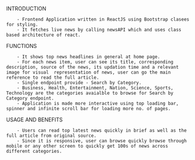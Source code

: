 INTRODUCTION

        - Frontend Application written in ReactJS using Bootstrap clasees for styling.
        - It fetches live news by calling newsAPI which and uses class based architecture of react.

FUNCTIONS

        - It shows top news headlines in general at home page.
        - For each news item, user can see its title, corresponding description, source of the news, its updation time and a relevant image for visual  representation of news, user can go the main reference to read the full article.
        - Single endpoint provide - Search by Category.
        - Business, Health, Entertainment, Nation, Science, Sports, Technology are the categories avaialble to browse for Search by Category endpoint.
        - Application is made more interactive using top loading bar, spinner and infinite scroll bar for loading more no. of pages.

USAGE AND BENEFITS

        - Users can read top latest news quickly in brief as well as the full article from original source.
        - Since it is responsive, user can browse quickly browse through mobile or any other screen to quickly get 100s of news across different categories.